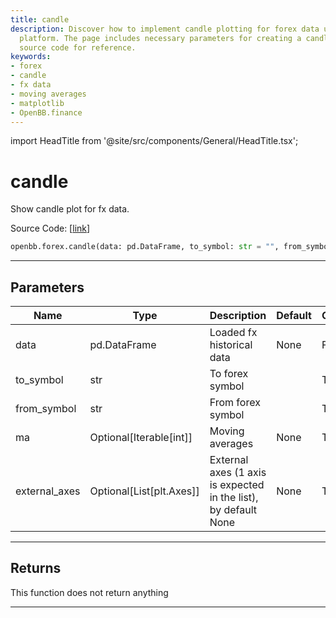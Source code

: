 ```yaml
---
title: candle
description: Discover how to implement candle plotting for forex data using the OpenBB
  platform. The page includes necessary parameters for creating a candle plot and
  source code for reference.
keywords:
- forex
- candle
- fx data
- moving averages
- matplotlib
- OpenBB.finance
---
```


import HeadTitle from '@site/src/components/General/HeadTitle.tsx';

<HeadTitle title="candle - Forex - Reference | OpenBB SDK Docs" />

# candle

Show candle plot for fx data.

Source Code: [[link](https://github.com/OpenBB-finance/OpenBBTerminal/tree/main/openbb_terminal/forex/forex_helper.py#L235)]

```python
openbb.forex.candle(data: pd.DataFrame, to_symbol: str = "", from_symbol: str = "", ma: Optional[Iterable[int]] = None, external_axes: Optional[List[matplotlib.axes._axes.Axes]] = None, use_matplotlib: bool = True, add_trend: bool = False, yscale: str = "linear")
```

---

## Parameters

| Name | Type | Description | Default | Optional |
| ---- | ---- | ----------- | ------- | -------- |
| data | pd.DataFrame | Loaded fx historical data | None | False |
| to_symbol | str | To forex symbol |  | True |
| from_symbol | str | From forex symbol |  | True |
| ma | Optional[Iterable[int]] | Moving averages | None | True |
| external_axes | Optional[List[plt.Axes]] | External axes (1 axis is expected in the list), by default None | None | True |


---

## Returns

This function does not return anything

---
